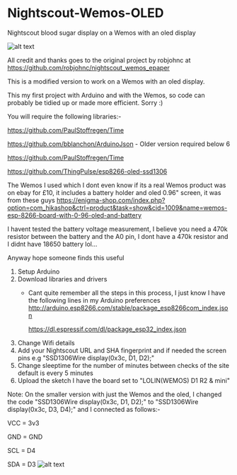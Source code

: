 # Nightscout-Wemos-OLED
Nightscout blood sugar display on a Wemos with an oled display

![alt text](https://raw.githubusercontent.com/c9679/Nightscout-Wemos-OLED/master/WemosOLED.jpg)

All credit and thanks goes to the original project by robjohnc at https://github.com/robjohnc/nightscout_wemos_epaper


This is a modified version to work on a Wemos with an oled display.


This my first project with Arduino and with the Wemos, so code can probably be tidied up or made more efficient. Sorry :)


You will require the following libraries:-

https://github.com/PaulStoffregen/Time

https://github.com/bblanchon/ArduinoJson - Older version required below 6

https://github.com/PaulStoffregen/Time


https://github.com/ThingPulse/esp8266-oled-ssd1306


The Wemos I used which I dont even know if its a real Wemos product was on ebay for £10, it includes a battery holder and oled 0.96" screen, it was from these guys https://enigma-shop.com/index.php?option=com_hikashop&ctrl=product&task=show&cid=1009&name=wemos-esp-8266-board-with-0-96-oled-and-battery



I havent tested the battery voltage measurement, I believe you need a 470k resistor between the battery and the A0 pin, I dont have
a 470k resistor and I didnt have 18650 battery lol...


Anyway hope someone finds this useful

1. Setup Arduino
2. Download libraries and drivers
    - Cant quite remember all the steps in this process, I just know I have the following lines in my Arduino preferences
       http://arduino.esp8266.com/stable/package_esp8266com_index.json
       
       https://dl.espressif.com/dl/package_esp32_index.json
3. Change Wifi details 
4. Add your Nightscout URL and SHA fingerprint and if needed the screen pins e.g "SSD1306Wire  display(0x3c, D1, D2);"
5. Change sleeptime for the number of minutes between checks of the site default is every 5 minutes
6. Upload the sketch I have the board set to "LOLIN(WEMOS) D1 R2 & mini"

Note: On the smaller version with just the Wemos and the oled, I changed the code "SSD1306Wire  display(0x3c, D1, D2);" to "SSD1306Wire  display(0x3c, D3, D4);" and I connected as follows:-

VCC = 3v3

GND = GND

SCL = D4

SDA = D3
![alt text](https://raw.githubusercontent.com/c9679/Nightscout-Wemos-OLED/master/Mini.jpg)
